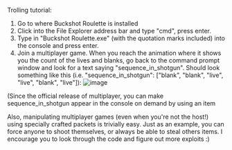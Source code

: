 Trolling tutorial:

1. Go to where Buckshot Roulette is installed
2. Click into the File Explorer address bar and type "cmd", press enter.
3. Type in "Buckshot Roulette.exe" (with the quotation marks included) into the console and press enter.
4. Join a multiplayer game. When you reach the animation where it shows you the count of the lives and blanks, go back to the command prompt window and look for a text saying "sequence_in_shotgun". Should look something like this (i.e. "sequence_in_shotgun": ["blank", "blank", "live", "live", "blank", "live"]):
![image](https://github.com/user-attachments/assets/30a9a6e1-561b-40cc-9b22-ee9e3033c891)

(Since the official release of multiplayer, you can make sequence_in_shotgun appear in the console on demand by using an item

Also, manipulating multiplayer games (even when you're not the host!) using specially crafted packets is trivially easy. Just as an example, you can force anyone to shoot themselves, or always be able to steal others items. I encourage you to look through the code and figure out more exploits :)